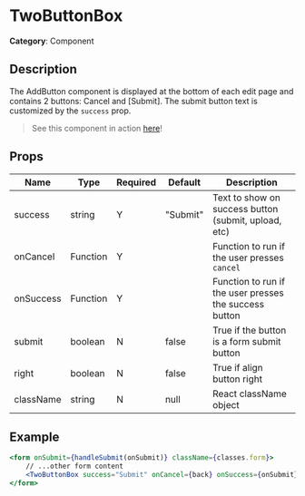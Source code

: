 # TwoButtonBox

**Category**: Component

## Description

The AddButton component is displayed at the bottom of each edit page and contains 2 buttons: Cancel and [Submit]. The submit button text is customized by the `success` prop.

> See this component in action [here](https://tams.club/edit/events)!

## Props

| Name      | Type     | Required | Default  | Description                                            |
| --------- | -------- | -------- | -------- | ------------------------------------------------------ |
| success   | string   | Y        | "Submit" | Text to show on success button (submit, upload, etc)   |
| onCancel  | Function | Y        |          | Function to run if the user presses `cancel`           |
| onSuccess | Function | Y        |          | Function to run if the user presses the success button |
| submit    | boolean  | N        | false    | True if the button is a form submit button             |
| right     | boolean  | N        | false    | True if align button right                             |
| className | string   | N        | null     | React className object                                 |

## Example

```jsx title="client/src/components/edit/edit-events.js"
<form onSubmit={handleSubmit(onSubmit)} className={classes.form}>
    // ...other form content
    <TwoButtonBox success="Submit" onCancel={back} onSuccess={onSubmit} submit right />
</form>
```
